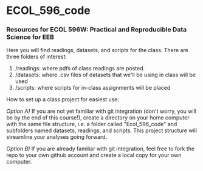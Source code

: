 # ECOL_596_code

### Resources for ECOL 596W: Practical and Reproducible Data Science for EEB
Here you will find readings, datasets, and scripts for the class. There are
three folders of interest:  

1. /readings: where pdfs of class readings are posted.  
2. /datasets: where .csv files of datasets that we'll be using in class will be used
3. /scripts: where scripts for in-class assignments will be placed

How to set up a class project for easiest use:  

*Option A)* If you are not yet familiar with git integration (don't worry, you will be by 
the end of this course!), create a directory on your home computer with the 
same file structure, i.e. a folder called "Ecol_596_code" and subfolders named
datasets, readings, and scripts. This project structure will streamline your 
analyses going forward.  

*Option B)* If you are already familiar with git integration, feel free to fork
the repo to your own github account and create a local copy for your own computer.

